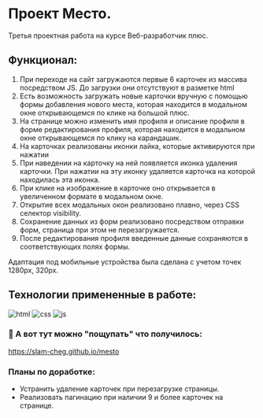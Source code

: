 # Проект Место.

Третья проектная работа на курсе Веб-разработчик плюс.

## Функционал:
1. При переходе на сайт загружаются первые 6 карточек из массива посредством JS. До загрузки они отсутствуют в разметке html
2. Есть возможность загружать новые карточки вручную с помощью формы добавления нового места, которая находится в модальном окне открывающемся по клике на большой плюс. 
3. На странице можно изменить имя профиля и описание профиля в форме редактирования профиля, которая находится в модальном окне открывающемся по клику на карандашик.
4. На карточках реализованы иконки лайка, которые активируются при нажатии
5. При наведении на карточку на ней появляется иконка удаления карточки. При нажатии на эту иконку удаляется карточка на которой находилась эта иконка.
6. При клике на изображение в карточке оно открывается в увеличенном формате в модальном окне.
7. Открытие всех модальных окон реализовано плавно, через CSS селектор visibility.
8. Сохранение данных из форм реализовано посредством отправки форм, страница при этом не перезагружается.
9. После редактирования профиля введенные данные сохраняются в соответствующих полях формы.

Адаптация под мобильные устройства была сделана с учетом точек 1280px, 320px.

## Технологии примененные в работе:
![html](https://user-images.githubusercontent.com/83250260/128259124-e415e17f-43b8-47e2-bafb-c83fe8e5f560.png)
![css](https://user-images.githubusercontent.com/83250260/128259123-b7e7f1dc-c266-410b-99d9-de6d69d78b24.png)
![js](https://user-images.githubusercontent.com/83250260/128259125-7f728f8d-2d15-425c-a1f8-918690d03aca.png)


### 🖖 А вот тут можно "пощупать" что получилось:
https://slam-cheg.github.io/mesto

### Планы по доработке:
* Устранить удаление карточек при перезагрузке страницы.
* Реализовать пагинацию при наличии 9 и более карточек на странице.
